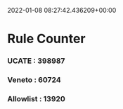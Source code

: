 2022-01-08 08:27:42.436209+00:00
# Rule Counter 
 ### UCATE : 398987

 ### Veneto : 60724

 ### Allowlist : 13920